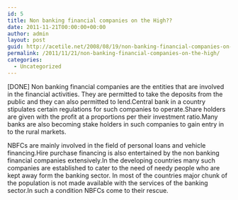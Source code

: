 ```yaml
---
id: 5
title: Non banking financial companies on the High??
date: 2011-11-21T00:00:00+00:00
author: admin
layout: post
guid: http://acetile.net/2008/08/19/non-banking-financial-companies-on-the-high/
permalink: /2011/11/21/non-banking-financial-companies-on-the-high/
categories:
  - Uncategorized
---
```

[DONE] Non banking financial companies are the entities that are involved in the financial activities. They are permitted to take the deposits from the public and they can also permitted to lend.Central bank in a country stipulates certain regulations for such companies to operate.Share holders are given with the profit at a proportions per their investment ratio.Many banks are also becoming stake holders in such companies to gain entry in to the rural markets.
  
NBFCs are mainly involved in the field of personal loans and vehicle financing.Hire purchase financing is also entertained by the non banking financial companies extensively.In the developing countries many such companies are established to cater to the need of needy people who are kept away form the banking sector. In most of the countries major chunk of the population is not made available with the services of the banking sector.In such a condition NBFCs come to their rescue.